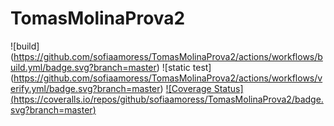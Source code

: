 # TomasMolinaProva2

![build] (https://github.com/sofiaamoress/TomasMolinaProva2/actions/workflows/build.yml/badge.svg?branch=master)
![static test] (https://github.com/sofiaamoress/TomasMolinaProva2/actions/workflows/verify.yml/badge.svg?branch=master)
[![Coverage Status] (https://coveralls.io/repos/github/sofiaamoress/TomasMolinaProva2/badge.svg?branch=master)](https://coveralls.io/github/GabryMagno/Assignment2?branch=master)